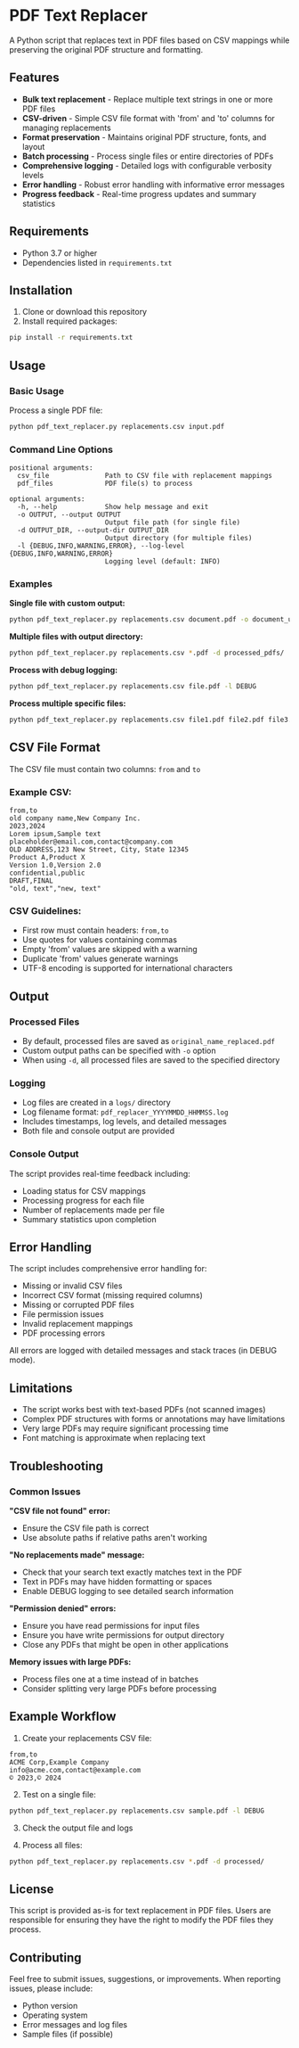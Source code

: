 # PDF Text Replacer

A Python script that replaces text in PDF files based on CSV mappings while preserving the original PDF structure and formatting.

## Features

- **Bulk text replacement** - Replace multiple text strings in one or more PDF files
- **CSV-driven** - Simple CSV file format with 'from' and 'to' columns for managing replacements
- **Format preservation** - Maintains original PDF structure, fonts, and layout
- **Batch processing** - Process single files or entire directories of PDFs
- **Comprehensive logging** - Detailed logs with configurable verbosity levels
- **Error handling** - Robust error handling with informative error messages
- **Progress feedback** - Real-time progress updates and summary statistics

## Requirements

- Python 3.7 or higher
- Dependencies listed in `requirements.txt`

## Installation

1. Clone or download this repository
2. Install required packages:

```bash
pip install -r requirements.txt
```

## Usage

### Basic Usage

Process a single PDF file:
```bash
python pdf_text_replacer.py replacements.csv input.pdf
```

### Command Line Options

```
positional arguments:
  csv_file              Path to CSV file with replacement mappings
  pdf_files             PDF file(s) to process

optional arguments:
  -h, --help            Show help message and exit
  -o OUTPUT, --output OUTPUT
                        Output file path (for single file)
  -d OUTPUT_DIR, --output-dir OUTPUT_DIR
                        Output directory (for multiple files)
  -l {DEBUG,INFO,WARNING,ERROR}, --log-level {DEBUG,INFO,WARNING,ERROR}
                        Logging level (default: INFO)
```

### Examples

**Single file with custom output:**
```bash
python pdf_text_replacer.py replacements.csv document.pdf -o document_updated.pdf
```

**Multiple files with output directory:**
```bash
python pdf_text_replacer.py replacements.csv *.pdf -d processed_pdfs/
```

**Process with debug logging:**
```bash
python pdf_text_replacer.py replacements.csv file.pdf -l DEBUG
```

**Process multiple specific files:**
```bash
python pdf_text_replacer.py replacements.csv file1.pdf file2.pdf file3.pdf
```

## CSV File Format

The CSV file must contain two columns: `from` and `to`

### Example CSV:

```csv
from,to
old company name,New Company Inc.
2023,2024
Lorem ipsum,Sample text
placeholder@email.com,contact@company.com
OLD ADDRESS,123 New Street, City, State 12345
Product A,Product X
Version 1.0,Version 2.0
confidential,public
DRAFT,FINAL
"old, text","new, text"
```

### CSV Guidelines:

- First row must contain headers: `from,to`
- Use quotes for values containing commas
- Empty 'from' values are skipped with a warning
- Duplicate 'from' values generate warnings
- UTF-8 encoding is supported for international characters

## Output

### Processed Files

- By default, processed files are saved as `original_name_replaced.pdf`
- Custom output paths can be specified with `-o` option
- When using `-d`, all processed files are saved to the specified directory

### Logging

- Log files are created in a `logs/` directory
- Log filename format: `pdf_replacer_YYYYMMDD_HHMMSS.log`
- Includes timestamps, log levels, and detailed messages
- Both file and console output are provided

### Console Output

The script provides real-time feedback including:
- Loading status for CSV mappings
- Processing progress for each file
- Number of replacements made per file
- Summary statistics upon completion

## Error Handling

The script includes comprehensive error handling for:

- Missing or invalid CSV files
- Incorrect CSV format (missing required columns)
- Missing or corrupted PDF files
- File permission issues
- Invalid replacement mappings
- PDF processing errors

All errors are logged with detailed messages and stack traces (in DEBUG mode).

## Limitations

- The script works best with text-based PDFs (not scanned images)
- Complex PDF structures with forms or annotations may have limitations
- Very large PDFs may require significant processing time
- Font matching is approximate when replacing text

## Troubleshooting

### Common Issues

**"CSV file not found" error:**
- Ensure the CSV file path is correct
- Use absolute paths if relative paths aren't working

**"No replacements made" message:**
- Check that your search text exactly matches text in the PDF
- Text in PDFs may have hidden formatting or spaces
- Enable DEBUG logging to see detailed search information

**"Permission denied" errors:**
- Ensure you have read permissions for input files
- Ensure you have write permissions for output directory
- Close any PDFs that might be open in other applications

**Memory issues with large PDFs:**
- Process files one at a time instead of in batches
- Consider splitting very large PDFs before processing

## Example Workflow

1. Create your replacements CSV file:
```csv
from,to
ACME Corp,Example Company
info@acme.com,contact@example.com
© 2023,© 2024
```

2. Test on a single file:
```bash
python pdf_text_replacer.py replacements.csv sample.pdf -l DEBUG
```

3. Check the output file and logs

4. Process all files:
```bash
python pdf_text_replacer.py replacements.csv *.pdf -d processed/
```

## License

This script is provided as-is for text replacement in PDF files. Users are responsible for ensuring they have the right to modify the PDF files they process.

## Contributing

Feel free to submit issues, suggestions, or improvements. When reporting issues, please include:
- Python version
- Operating system
- Error messages and log files
- Sample files (if possible)
